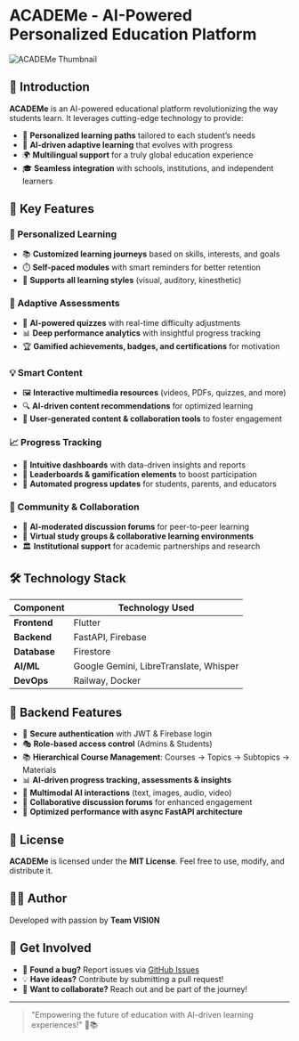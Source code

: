 # ACADEMe - AI-Powered Personalized Education Platform  

![ACADEMe Thumbnail](https://github.com/user-attachments/assets/e0f73106-f414-433e-a80f-d940c725a6b5) 

## 🌟 Introduction  
**ACADEMe** is an AI-powered educational platform revolutionizing the way students learn. It leverages cutting-edge technology to provide:  
- 🧠 **Personalized learning paths** tailored to each student’s needs  
- 🤖 **AI-driven adaptive learning** that evolves with progress  
- 🌍 **Multilingual support** for a truly global education experience  
- 🎓 **Seamless integration** with schools, institutions, and independent learners  

## 🚀 Key Features  
### 🎯 Personalized Learning  
- 📚 **Customized learning journeys** based on skills, interests, and goals  
- ⏱️ **Self-paced modules** with smart reminders for better retention  
- 🎨 **Supports all learning styles** (visual, auditory, kinesthetic)  

### 🧪 Adaptive Assessments  
- 📝 **AI-powered quizzes** with real-time difficulty adjustments  
- 📊 **Deep performance analytics** with insightful progress tracking  
- 🏆 **Gamified achievements, badges, and certifications** for motivation  

### 💡 Smart Content  
- 🖼️ **Interactive multimedia resources** (videos, PDFs, quizzes, and more)  
- 🔍 **AI-driven content recommendations** for optimized learning  
- 📲 **User-generated content & collaboration tools** to foster engagement  

### 📈 Progress Tracking  
- 📱 **Intuitive dashboards** with data-driven insights and reports  
- 🏅 **Leaderboards & gamification elements** to boost participation  
- 📧 **Automated progress updates** for students, parents, and educators  

### 🤝 Community & Collaboration  
- 💬 **AI-moderated discussion forums** for peer-to-peer learning  
- 👥 **Virtual study groups & collaborative learning environments**  
- 🏛️ **Institutional support** for academic partnerships and research  

## 🛠️ Technology Stack  

| Component       | Technology Used |
|----------------|----------------|
| **Frontend**   | Flutter        |
| **Backend**    | FastAPI, Firebase  |
| **Database**   | Firestore      |
| **AI/ML**      | Google Gemini, LibreTranslate, Whisper  |
| **DevOps**     | Railway, Docker |

## 🔧 Backend Features  
- 🔐 **Secure authentication** with JWT & Firebase login  
- 🎭 **Role-based access control** (Admins & Students)  
- 📚 **Hierarchical Course Management**: Courses → Topics → Subtopics → Materials  
- 📊 **AI-driven progress tracking, assessments & insights**  
- 🧠 **Multimodal AI interactions** (text, images, audio, video)  
- 💬 **Collaborative discussion forums** for enhanced engagement  
- 🚀 **Optimized performance with async FastAPI architecture**  

## 📜 License  
**ACADEMe** is licensed under the **MIT License**. Feel free to use, modify, and distribute it.  

## 👨‍💻 Author  
Developed with passion by **Team VISI0N**  

## 🌟 Get Involved  
- 🐞 **Found a bug?** Report issues via [GitHub Issues](https://github.com/VSION/ACADEMe/issues)  
- 💡 **Have ideas?** Contribute by submitting a pull request!  
- 📩 **Want to collaborate?** Reach out and be part of the journey!  

---
> "Empowering the future of education with AI-driven learning experiences!" 🚀📚

